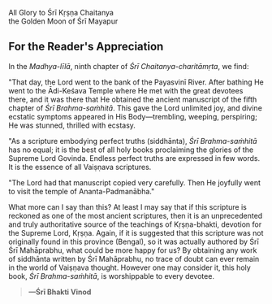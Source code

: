 All Glory to Śrī Kṛṣṇa Chaitanya\
the Golden Moon of Śrī Mayapur

## For the Reader's Appreciation

In the *Madhya-līlā*, ninth chapter of *Śrī Chaitanya-charitāmṛta*, we find:

"That day, the Lord went to the bank of the Payasvinī River. After bathing He went to the Ādi-Keśava Temple where He met with the great devotees there, and it was there that He obtained the ancient manuscript of the fifth chapter of *Śrī Brahma-saṁhitā*. This gave the Lord unlimited joy, and divine ecstatic symptoms appeared in His Body—trembling, weeping, perspiring; He was stunned, thrilled with ecstasy.

"As a scripture embodying perfect truths (siddhānta), *Śrī Brahma-saṁhitā* has no equal; it is the best of all holy books proclaiming the glories of the Supreme Lord Govinda. Endless perfect truths are expressed in few words. It is the essence of all Vaiṣṇava scriptures.

"The Lord had that manuscript copied very carefully. Then He joyfully went to visit the temple of Ananta-Padmanābha."

What more can I say than this? At least I may say that if this scripture is reckoned as one of the most ancient scriptures, then it is an unprecedented and truly authoritative source of the teachings of Kṛṣṇa-bhakti, devotion for the Supreme Lord, Kṛṣṇa. Again, if it is suggested that this scripture was not originally found in this province (Bengal), so it was actually authored by Śrī Śrī Mahāprabhu, what could be more happy for us? By obtaining any work of siddhānta written by Śrī Mahāprabhu, no trace of doubt can ever remain in the world of Vaiṣṇava thought. However one may consider it, this holy book, *Śrī Brahma-saṁhitā*, is worshippable to every devotee.

> **—Śrī Bhakti Vinod**
